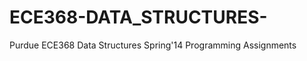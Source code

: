 ECE368-DATA_STRUCTURES-
=======================

Purdue ECE368 Data Structures Spring'14 Programming Assignments
